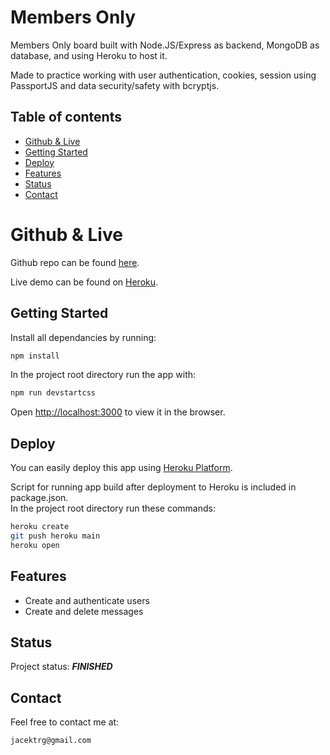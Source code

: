 # Members Only

Members Only board built with Node.JS/Express as backend, MongoDB as database, and using Heroku to host it.

Made to practice working with user authentication, cookies, session using PassportJS and data security/safety with bcryptjs.

## Table of contents

- [Github & Live](#github--live)
- [Getting Started](#getting-started)
- [Deploy](#deploy)
- [Features](#features)
- [Status](#status)
- [Contact](#contact)

# Github & Live

Github repo can be found [here](https://github.com/gizinski-jacek/members-only).

Live demo can be found on [Heroku](https://members-only-194867.herokuapp.com).

## Getting Started

Install all dependancies by running:

```bash
npm install
```

In the project root directory run the app with:

```bash
npm run devstartcss
```

Open [http://localhost:3000](http://localhost:3000) to view it in the browser.

## Deploy

You can easily deploy this app using [Heroku Platform](https://devcenter.heroku.com/articles/git).

Script for running app build after deployment to Heroku is included in package.json.\
In the project root directory run these commands:

```bash
heroku create
git push heroku main
heroku open
```

## Features

- Create and authenticate users
- Create and delete messages

## Status

Project status: **_FINISHED_**

## Contact

Feel free to contact me at:

```
jacektrg@gmail.com
```
